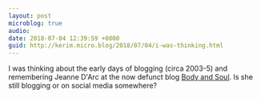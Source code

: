 ```yaml
---
layout: post
microblog: true
audio: 
date: 2018-07-04 12:39:59 +0800
guid: http://kerim.micro.blog/2018/07/04/i-was-thinking.html
---
```

I was thinking about the early days of blogging (circa 2003-5) and remembering Jeanne D'Arc at the now defunct blog [Body and Soul](https://web.archive.org/web/20060206225718/http://bodyandsoul.typepad.com:80/blog/). Is she still blogging or on social media somewhere? 
